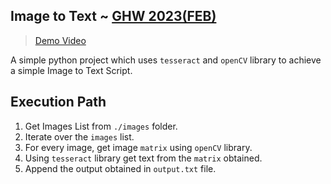 ## Image to Text ~ [GHW 2023(FEB)](https://ghw.mlh.io)
> [Demo Video](https://youtu.be/w9qiQ4FPzEw)

A simple python project which uses `tesseract` and `openCV` library to achieve a simple Image to Text Script.

## Execution Path

1. Get Images List from `./images` folder.
2. Iterate over the `images` list.
3. For every image, get image `matrix` using `openCV` library.
4. Using `tesseract` library get text from the `matrix` obtained.
5. Append the output obtained in `output.txt` file.
